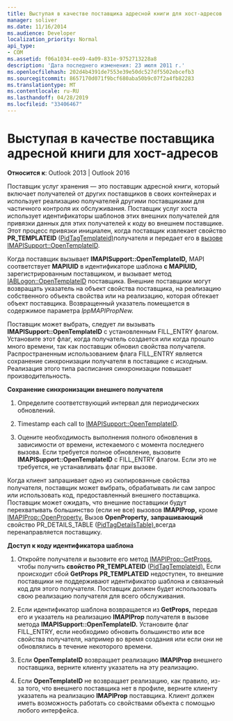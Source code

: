 ```yaml
---
title: Выступая в качестве поставщика адресной книги для хост-адресов
manager: soliver
ms.date: 11/16/2014
ms.audience: Developer
localization_priority: Normal
api_type:
- COM
ms.assetid: f06a1034-ee49-4a09-831e-9752713228a8
description: 'Дата последнего изменения: 23 июля 2011 г.'
ms.openlocfilehash: 202d4b4391de7553e39e50dc527df5502ebcefb3
ms.sourcegitcommit: 8657170d071f9bcf680aba50b9c07f2a4fb82283
ms.translationtype: MT
ms.contentlocale: ru-RU
ms.lasthandoff: 04/28/2019
ms.locfileid: "33406467"
---
```

# <a name="acting-as-a-host-address-book-provider"></a>Выступая в качестве поставщика адресной книги для хост-адресов

  
  
**Относится к**: Outlook 2013 | Outlook 2016 
  
Поставщик услуг хранения — это поставщик адресной книги, который включает получателей от других поставщиков в своих контейнерах и использует реализацию получателей другими поставщиками для частичного контроля их обслуживания. Поставщик услуг хоста использует идентификаторы шаблонов этих внешних получателей для привязки данных для этих получателей к коду во внешнем поставщике. Этот процесс привязки инициален, когда поставщик извлекает свойство **PR_TEMPLATEID** ([PidTagTemplateid)](pidtagtemplateid-canonical-property.md)получателя и передает его в [вызове IMAPISupport::OpenTemplateID](imapisupport-opentemplateid.md). 
  
Когда поставщик вызывает **IMAPISupport::OpenTemplateID,** MAPI соответствует **MAPIUID** в идентификаторе шаблона **с MAPIUID,** зарегистрированным поставщиком, и вызывает метод [IABLogon::OpenTemplateID](iablogon-opentemplateid.md) поставщика. Внешние поставщики могут возвращать указатель на объект свойства поставщика, на реализацию собственного объекта свойства или на реализацию, которая обтекает объект поставщика. Возвращенный указатель помещается в содержимое параметра _lppMAPIPropNew._ 
  
Поставщик может выбрать, следует ли вызывать **IMAPISupport::OpenTemplateID** с установленным FILL_ENTRY флагом. Установите этот флаг, когда получатель создается или когда прошло много времени, так как поставщик обновил свойства получателя. Распространенным использованием флага FILL_ENTRY является сохранение синхронизации получателя в поставщике с исходным. Реализация этого типа расписания синхронизации повышает производительность. 
  
 **Сохранение синхронизации внешнего получателя**
  
1. Определите соответствующий интервал для периодических обновлений. 
    
2. Timestamp each call to [IMAPISupport::OpenTemplateID](imapisupport-opentemplateid.md). 
    
3. Оцените необходимость выполнения полного обновления в зависимости от времени, истекаемого с момента последнего вызова. Если требуется полное обновление, вызовите **IMAPISupport::OpenTemplateID** с FILL_ENTRY флагом. Если это не требуется, не устанавливать флаг при вызове. 
    
Когда клиент запрашивает одно из скопированные свойства получателя, поставщик может выбрать, обрабатывать ли сам запрос или использовать код, предоставленный внешнего поставщика. Поставщик может ожидать, что внешние поставщики будут перехватывать большинство (если не все) вызовов **IMAPIProp,** кроме [IMAPIProp::OpenProperty.](imapiprop-openproperty.md) Вызов **OpenProperty,** **запрашивающий** свойство PR_DETAILS_TABLE ([PidTagDetailsTable),](pidtagdetailstable-canonical-property.md)всегда перенаправляется поставщику.
  
 **Доступ к коду идентификатора шаблона**
  
1. Откройте получателя и вызовите его метод [IMAPIProp::GetProps,](imapiprop-getprops.md) чтобы получить **свойство PR_TEMPLATEID** ([PidTagTemplateid).](pidtagtemplateid-canonical-property.md) Если происходит сбой **GetProps** **PR_TEMPLATEID** недоступен, то внешние поставщики не поддерживают идентификатор шаблона и связанный код для этого получателя. Поставщик должен будет использовать свою реализацию получателя для всего обслуживания. 
    
2. Если идентификатор шаблона возвращается из **GetProps,** передав его и указатель на реализацию **IMAPIProp** получателя в вызове метода **IMAPISupport::OpenTemplateID.** Установите флаг FILL_ENTRY, если необходимо обновить большинство или все свойства получателя, например во время создания или если они не обновлялись в течение некоторого времени. 
    
3. Если **OpenTemplateID** возвращает реализацию **IMAPIProp** внешнего поставщика, верните клиенту указатель на эту реализацию. 
    
4. Если **OpenTemplateID** не возвращает реализацию, как правило, из-за того, что внешнего поставщика нет в профиле, верните клиенту указатель на реализацию **IMAPIProp** поставщика. Клиент должен иметь возможность работать со свойствами объекта с помощью любого интерфейса. 
    

